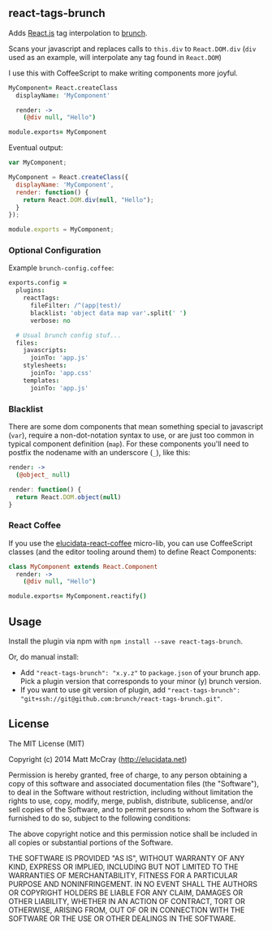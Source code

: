 ## react-tags-brunch

Adds [React.js](http://facebook.github.io/react/) tag interpolation to 
[brunch](http://brunch.io).

Scans your javascript and replaces calls to `this.div` to `React.DOM.div` 
(`div` used as an example, will interpolate any tag found in `React.DOM`)

I use this with CoffeeScript to make writing components more joyful.

```coffeescript
MyComponent= React.createClass
  displayName: 'MyComponent'

  render: ->
    (@div null, "Hello")

module.exports= MyComponent
```

Eventual output:

```javascript
var MyComponent;

MyComponent = React.createClass({
  displayName: 'MyComponent',
  render: function() {
    return React.DOM.div(null, "Hello");
  }
});

module.exports = MyComponent;
```

### Optional Configuration

Example `brunch-config.coffee`:

```coffeescript
exports.config =
  plugins:
    reactTags:
      fileFilter: /^(app|test)/
      blacklist: 'object data map var'.split(' ')
      verbose: no

  # Usual brunch config stuf...
  files:
    javascripts:
      joinTo: 'app.js'
    stylesheets:
      joinTo: 'app.css'
    templates:
      joinTo: 'app.js'
```

### Blacklist

There are some dom components that mean something special to javascript (`var`),
require a non-dot-notation syntax to use, or are just too common in typical
component definition (`map`). For these components you'll need to postfix 
the nodename with an underscore (`_`), like this:

```coffeescript
render: ->
  (@object_ null)
```

```javascript
render: function() {
  return React.DOM.object(null)
}
```

### React Coffee

If you use the [elucidata-react-coffee](https://github.com/elucidata/react-coffee)
micro-lib, you can use CoffeeScript classes (and the editor tooling around them) to
define React Components:

```coffeescript
class MyComponent extends React.Component
  render: ->
    (@div null, "Hello")

module.exports= MyComponent.reactify()
```

## Usage

Install the plugin via npm with `npm install --save react-tags-brunch`.

Or, do manual install:

* Add `"react-tags-brunch": "x.y.z"` to `package.json` of your brunch app.
  Pick a plugin version that corresponds to your minor (y) brunch version.
* If you want to use git version of plugin, add
`"react-tags-brunch": "git+ssh://git@github.com:brunch/react-tags-brunch.git"`.

## License

The MIT License (MIT)

Copyright (c) 2014 Matt McCray (http://elucidata.net)

Permission is hereby granted, free of charge, to any person obtaining a copy
of this software and associated documentation files (the "Software"), to deal
in the Software without restriction, including without limitation the rights
to use, copy, modify, merge, publish, distribute, sublicense, and/or sell
copies of the Software, and to permit persons to whom the Software is
furnished to do so, subject to the following conditions:

The above copyright notice and this permission notice shall be included in
all copies or substantial portions of the Software.

THE SOFTWARE IS PROVIDED "AS IS", WITHOUT WARRANTY OF ANY KIND, EXPRESS OR
IMPLIED, INCLUDING BUT NOT LIMITED TO THE WARRANTIES OF MERCHANTABILITY,
FITNESS FOR A PARTICULAR PURPOSE AND NONINFRINGEMENT. IN NO EVENT SHALL THE
AUTHORS OR COPYRIGHT HOLDERS BE LIABLE FOR ANY CLAIM, DAMAGES OR OTHER
LIABILITY, WHETHER IN AN ACTION OF CONTRACT, TORT OR OTHERWISE, ARISING FROM,
OUT OF OR IN CONNECTION WITH THE SOFTWARE OR THE USE OR OTHER DEALINGS IN
THE SOFTWARE.
